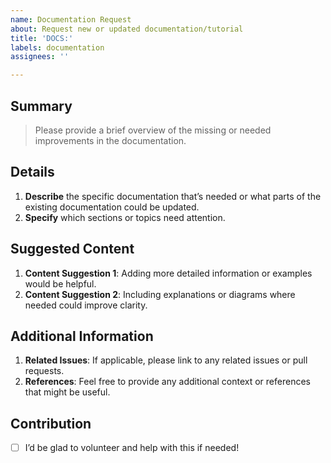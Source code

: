 ```yaml
---
name: Documentation Request
about: Request new or updated documentation/tutorial
title: 'DOCS:'
labels: documentation
assignees: ''

---
```


## Summary
> Please provide a brief overview of the missing or needed improvements in the documentation.

## Details
1. **Describe** the specific documentation that’s needed or what parts of the existing documentation could be updated.
2. **Specify** which sections or topics need attention.

## Suggested Content
1. **Content Suggestion 1**: Adding more detailed information or examples would be helpful.
2. **Content Suggestion 2**: Including explanations or diagrams where needed could improve clarity.

## Additional Information
1. **Related Issues**: If applicable, please link to any related issues or pull requests.
2. **References**: Feel free to provide any additional context or references that might be useful.

## Contribution
- [ ] I’d be glad to volunteer and help with this if needed!
